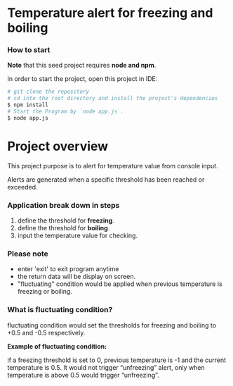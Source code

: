 # Temperature alert for freezing and boiling

### How to start

**Note** that this seed project requires **node and npm**.

In order to start the project, open this project in IDE:

```bash
# git clone the repository
# cd into the root directory and install the project's dependencies
$ npm install
# Start the Program by `node app.js`.
$ node app.js

```

# Project overview

This project purpose is to alert for temperature value from console input.

Alerts are generated when a specific threshold has been reached or exceeded.

### Application break down in steps

1. define the threshold for **freezing**.
2. define the threshold for **boiling**.
3. input the temperature value for checking.

### Please note

- enter 'exit' to exit program anytime
- the return data will be display on screen.
- "fluctuating" condition would be applied when previous temperature is freezing or boiling.

### What is fluctuating condition?

fluctuating condition would set the thresholds for freezing and boiling to +0.5 and -0.5 respectively.

**Example of fluctuating condition:**

if a freezing threshold is set to 0, previous temperature is -1 and the current temperature is 0.5. It would not trigger “unfreezing” alert, only when temperature is above 0.5 would trigger “unfreezing”.
